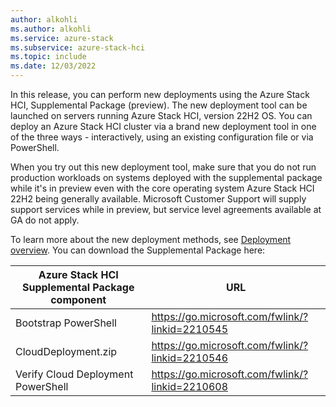 ```yaml
---
author: alkohli
ms.author: alkohli
ms.service: azure-stack
ms.subservice: azure-stack-hci
ms.topic: include
ms.date: 12/03/2022
---
```


In this release, you can perform new deployments using the Azure Stack HCI, Supplemental Package (preview). The new deployment tool can be launched on servers running Azure Stack HCI, version 22H2 OS. You can deploy an Azure Stack HCI cluster via a brand new deployment tool in one of the three ways - interactively, using an existing configuration file or via PowerShell.

When you try out this new deployment tool, make sure that you do not run production workloads on systems deployed with the supplemental package while it's in preview even with the core operating system Azure Stack HCI 22H2 being generally available. Microsoft Customer Support will supply support services while in preview, but service level agreements available at GA do not apply.

To learn more about the new deployment methods, see [Deployment overview](../hci/deploy/deployment-tool-introduction.md). You can download the Supplemental Package here:  

| Azure Stack HCI Supplemental Package component| URL                                             |
|-----------------------------------------------|-------------------------------------------------|
| Bootstrap PowerShell                           | https://go.microsoft.com/fwlink/?linkid=2210545 |
| CloudDeployment.zip                           | https://go.microsoft.com/fwlink/?linkid=2210546 |
| Verify Cloud Deployment PowerShell            | https://go.microsoft.com/fwlink/?linkid=2210608 |